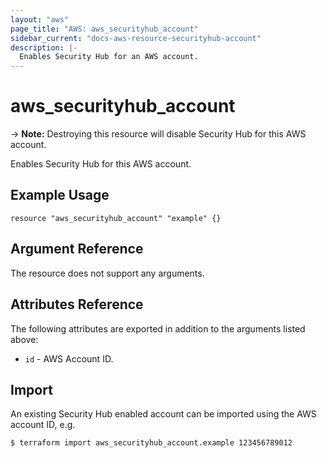 ```yaml
---
layout: "aws"
page_title: "AWS: aws_securityhub_account"
sidebar_current: "docs-aws-resource-securityhub-account"
description: |-
  Enables Security Hub for an AWS account.
---
```


# aws_securityhub_account

-> **Note:** Destroying this resource will disable Security Hub for this AWS account.

Enables Security Hub for this AWS account.

## Example Usage

```hcl
resource "aws_securityhub_account" "example" {}
```

## Argument Reference

The resource does not support any arguments.

## Attributes Reference

The following attributes are exported in addition to the arguments listed above:

* `id` - AWS Account ID.

## Import

An existing Security Hub enabled account can be imported using the AWS account ID, e.g.

```
$ terraform import aws_securityhub_account.example 123456789012
```
